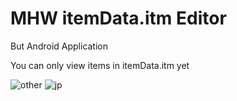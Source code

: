 # MHW itemData.itm Editor
But Android Application

You can only view items in itemData.itm yet

![other](https://pbs.twimg.com/media/EA6dmiPVAAEbp9L.jpg:small)
![jp](https://pbs.twimg.com/media/EA6dmNeUwAAz0bz.jpg:small)
